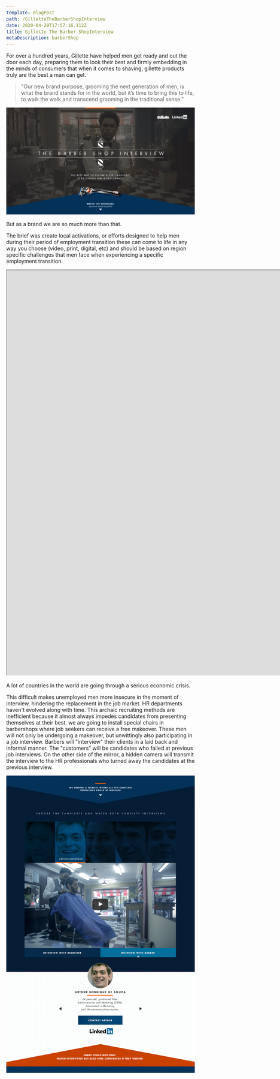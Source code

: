 ```yaml
---
template: BlogPost
path: /GilletteTheBarberShopInterview
date: 2020-04-29T17:57:16.112Z
title: Gillette The Barber ShopInterview
metaDescription: barberShop
---
```

For over a hundred years, Gillette have helped men get ready and out the door each day, preparing them to look their best and firmly embedding in the minds of consumers that when it comes to shaving, gillette products truly are the best a man can get.



> "Our new brand purpose, grooming the next generation of men, is what the brand stands for in the world, but it’s time to bring this to life, to walk the walk and transcend grooming in the traditional sense."



![barberHeader](/assets/barberheader.png "barber header")



But as a brand we are so much more than that.

The brief was create local activations, or efforts designed to help men during their period of employment transition these can come to life in any way you choose (video, print, digital, etc) and should be based on region specific challenges that men face when experiencing a specific employment transition.



<iframe src="https://player.vimeo.com/video/174527119?title=0&byline=0&portrait=0"width="1920"height="1080"

frameborder="0"webkitallowfullscreenmozallowfullscreenallowfullscreen></iframe>



A lot of countries in the world are going through a serious economic crisis.

This difficult makes unemployed men more insecure in the moment of interview, hindering the replacement in the job market. HR departments haven't evolved along with time. This archaic recruiting methods are inefficient because it almost always impedes candidates from presenting themselves at their best. we are going to install special chairs in barbershops where job seekers can receive a free makeover. These men will not only be undergoing a makeover, but unwittingly also participating in a job interview. Barbers will "interview" their clients in a laid back and informal manner. The "customers" will be candidates who failed at previous job interviews. On the other side of the mirror, a hidden camera will transmit the interview to the HR professionals who turned away the candidates at the previous interview.



![barberMain](/assets/barbermain.png "barber main")